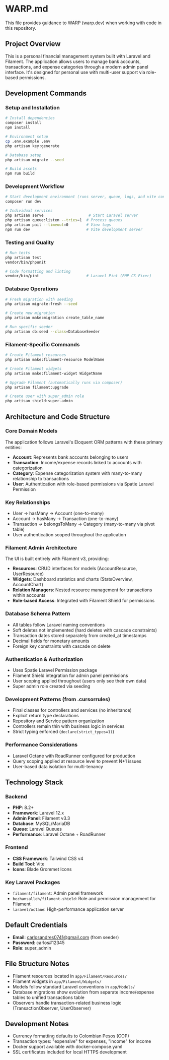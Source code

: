 # WARP.md

This file provides guidance to WARP (warp.dev) when working with code in this repository.

## Project Overview

This is a personal financial management system built with Laravel and Filament. The application allows users to manage bank accounts, transactions, and expense categories through a modern admin panel interface. It's designed for personal use with multi-user support via role-based permissions.

## Development Commands

### Setup and Installation
```bash
# Install dependencies
composer install
npm install

# Environment setup
cp .env.example .env
php artisan key:generate

# Database setup
php artisan migrate --seed

# Build assets
npm run build
```

### Development Workflow
```bash
# Start development environment (runs server, queue, logs, and vite concurrently)
composer run dev

# Individual services
php artisan serve                    # Start Laravel server
php artisan queue:listen --tries=1  # Process queues
php artisan pail --timeout=0        # View logs
npm run dev                         # Vite development server
```

### Testing and Quality
```bash
# Run tests
php artisan test
vendor/bin/phpunit

# Code formatting and linting
vendor/bin/pint                     # Laravel Pint (PHP CS Fixer)
```

### Database Operations
```bash
# Fresh migration with seeding
php artisan migrate:fresh --seed

# Create new migration
php artisan make:migration create_table_name

# Run specific seeder
php artisan db:seed --class=DatabaseSeeder
```

### Filament-Specific Commands
```bash
# Create Filament resources
php artisan make:filament-resource ModelName

# Create Filament widgets
php artisan make:filament-widget WidgetName

# Upgrade Filament (automatically runs via composer)
php artisan filament:upgrade

# Create user with super_admin role
php artisan shield:super-admin
```

## Architecture and Code Structure

### Core Domain Models
The application follows Laravel's Eloquent ORM patterns with these primary entities:
- **Account**: Represents bank accounts belonging to users
- **Transaction**: Income/expense records linked to accounts with categorization
- **Category**: Expense categorization system with many-to-many relationship to transactions
- **User**: Authentication with role-based permissions via Spatie Laravel Permission

### Key Relationships
- User → hasMany → Account (one-to-many)
- Account → hasMany → Transaction (one-to-many)
- Transaction → belongsToMany → Category (many-to-many via pivot table)
- User authentication scoped throughout the application

### Filament Admin Architecture
The UI is built entirely with Filament v3, providing:
- **Resources**: CRUD interfaces for models (AccountResource, UserResource)
- **Widgets**: Dashboard statistics and charts (StatsOverview, AccountChart)
- **Relation Managers**: Nested resource management for transactions within accounts
- **Role-based Access**: Integrated with Filament Shield for permissions

### Database Schema Pattern
- All tables follow Laravel naming conventions
- Soft deletes not implemented (hard deletes with cascade constraints)
- Transaction dates stored separately from created_at timestamps
- Decimal fields for monetary amounts
- Foreign key constraints with cascade on delete

### Authentication & Authorization
- Uses Spatie Laravel Permission package
- Filament Shield integration for admin panel permissions
- User scoping applied throughout (users only see their own data)
- Super admin role created via seeding

### Development Patterns (from .cursorrules)
- Final classes for controllers and services (no inheritance)
- Explicit return type declarations
- Repository and Service pattern organization
- Controllers remain thin with business logic in services
- Strict typing enforced (`declare(strict_types=1)`)

### Performance Considerations
- Laravel Octane with RoadRunner configured for production
- Query scoping applied at resource level to prevent N+1 issues
- User-based data isolation for multi-tenancy

## Technology Stack

### Backend
- **PHP**: 8.2+
- **Framework**: Laravel 12.x
- **Admin Panel**: Filament v3.3
- **Database**: MySQL/MariaDB
- **Queue**: Laravel Queues
- **Performance**: Laravel Octane + RoadRunner

### Frontend
- **CSS Framework**: Tailwind CSS v4
- **Build Tool**: Vite
- **Icons**: Blade Grommet Icons

### Key Laravel Packages
- `filament/filament`: Admin panel framework
- `bezhansalleh/filament-shield`: Role and permission management for Filament
- `laravel/octane`: High-performance application server

## Default Credentials
- **Email**: carlosandres0741@gmail.com (from seeder)
- **Password**: carlos#12345
- **Role**: super_admin

## File Structure Notes
- Filament resources located in `app/Filament/Resources/`
- Filament widgets in `app/Filament/Widgets/`
- Models follow standard Laravel conventions in `app/Models/`
- Database migrations show evolution from separate income/expense tables to unified transactions table
- Observers handle transaction-related business logic (TransactionObserver, UserObserver)

## Development Notes
- Currency formatting defaults to Colombian Pesos (COP)
- Transaction types: "expensive" for expenses, "income" for income
- Docker support available with docker-compose.yaml
- SSL certificates included for local HTTPS development

